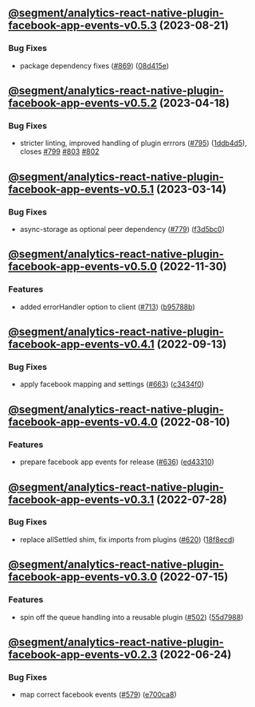 ## [@segment/analytics-react-native-plugin-facebook-app-events-v0.5.3](https://github.com/segmentio/analytics-react-native/compare/@segment/analytics-react-native-plugin-facebook-app-events-v0.5.2...@segment/analytics-react-native-plugin-facebook-app-events-v0.5.3) (2023-08-21)


### Bug Fixes

* package dependency fixes ([#869](https://github.com/segmentio/analytics-react-native/issues/869)) ([08d415e](https://github.com/segmentio/analytics-react-native/commit/08d415e3b1cfd8499f5f6984f2859a30a851da12))

## [@segment/analytics-react-native-plugin-facebook-app-events-v0.5.2](https://github.com/segmentio/analytics-react-native/compare/@segment/analytics-react-native-plugin-facebook-app-events-v0.5.1...@segment/analytics-react-native-plugin-facebook-app-events-v0.5.2) (2023-04-18)


### Bug Fixes

* stricter linting, improved handling of plugin errrors ([#795](https://github.com/segmentio/analytics-react-native/issues/795)) ([1ddb4d5](https://github.com/segmentio/analytics-react-native/commit/1ddb4d571df794bc7eaa5c5302ed27b90faf9a73)), closes [#799](https://github.com/segmentio/analytics-react-native/issues/799) [#803](https://github.com/segmentio/analytics-react-native/issues/803) [#802](https://github.com/segmentio/analytics-react-native/issues/802)

## [@segment/analytics-react-native-plugin-facebook-app-events-v0.5.1](https://github.com/segmentio/analytics-react-native/compare/@segment/analytics-react-native-plugin-facebook-app-events-v0.5.0...@segment/analytics-react-native-plugin-facebook-app-events-v0.5.1) (2023-03-14)


### Bug Fixes

* async-storage as optional peer dependency ([#779](https://github.com/segmentio/analytics-react-native/issues/779)) ([f3d5bc0](https://github.com/segmentio/analytics-react-native/commit/f3d5bc024fe3ae988386aac8b9f6f3fc6d84677a))

## [@segment/analytics-react-native-plugin-facebook-app-events-v0.5.0](https://github.com/segmentio/analytics-react-native/compare/@segment/analytics-react-native-plugin-facebook-app-events-v0.4.1...@segment/analytics-react-native-plugin-facebook-app-events-v0.5.0) (2022-11-30)


### Features

* added errorHandler option to client ([#713](https://github.com/segmentio/analytics-react-native/issues/713)) ([b95788b](https://github.com/segmentio/analytics-react-native/commit/b95788ba8ecb547ffc9f43ba94f628c25f3660d1))

## [@segment/analytics-react-native-plugin-facebook-app-events-v0.4.1](https://github.com/segmentio/analytics-react-native/compare/@segment/analytics-react-native-plugin-facebook-app-events-v0.4.0...@segment/analytics-react-native-plugin-facebook-app-events-v0.4.1) (2022-09-13)


### Bug Fixes

* apply facebook mapping and settings ([#663](https://github.com/segmentio/analytics-react-native/issues/663)) ([c3434f0](https://github.com/segmentio/analytics-react-native/commit/c3434f0b9347375b1aad6d4a755f75aaaf57d471))

## [@segment/analytics-react-native-plugin-facebook-app-events-v0.4.0](https://github.com/segmentio/analytics-react-native/compare/@segment/analytics-react-native-plugin-facebook-app-events-v0.3.1...@segment/analytics-react-native-plugin-facebook-app-events-v0.4.0) (2022-08-10)


### Features

* prepare facebook app events  for release ([#636](https://github.com/segmentio/analytics-react-native/issues/636)) ([ed43310](https://github.com/segmentio/analytics-react-native/commit/ed433101267ab26140b13c2362f63130920690fc))

## [@segment/analytics-react-native-plugin-facebook-app-events-v0.3.1](https://github.com/segmentio/analytics-react-native/compare/@segment/analytics-react-native-plugin-facebook-app-events-v0.3.0...@segment/analytics-react-native-plugin-facebook-app-events-v0.3.1) (2022-07-28)


### Bug Fixes

* replace allSettled shim, fix imports from plugins ([#620](https://github.com/segmentio/analytics-react-native/issues/620)) ([18f8ecd](https://github.com/segmentio/analytics-react-native/commit/18f8ecdb291d8c5ecb02e087aa0043df4fc72e97))

## [@segment/analytics-react-native-plugin-facebook-app-events-v0.3.0](https://github.com/segmentio/analytics-react-native/compare/@segment/analytics-react-native-plugin-facebook-app-events-v0.2.3...@segment/analytics-react-native-plugin-facebook-app-events-v0.3.0) (2022-07-15)


### Features

* spin off the queue handling into a reusable plugin ([#502](https://github.com/segmentio/analytics-react-native/issues/502)) ([55d7988](https://github.com/segmentio/analytics-react-native/commit/55d798821163d5a41902a6bc099b1bfcbd853a17))

## [@segment/analytics-react-native-plugin-facebook-app-events-v0.2.3](https://github.com/segmentio/analytics-react-native/compare/@segment/analytics-react-native-plugin-facebook-app-events-v0.2.2...@segment/analytics-react-native-plugin-facebook-app-events-v0.2.3) (2022-06-24)


### Bug Fixes

* map correct facebook events ([#579](https://github.com/segmentio/analytics-react-native/issues/579)) ([e700ca8](https://github.com/segmentio/analytics-react-native/commit/e700ca823e71e0087cb51cfc67857b8982fbf582))

